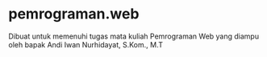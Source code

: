 # pemrograman.web
Dibuat untuk memenuhi tugas mata kuliah Pemrograman Web yang diampu oleh bapak Andi Iwan Nurhidayat, S.Kom., M.T
